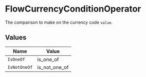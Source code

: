 # FlowCurrencyConditionOperator

The comparison to make on the currency code `value`.


## Values

| Name          | Value         |
| ------------- | ------------- |
| `IsOneOf`     | is_one_of     |
| `IsNotOneOf`  | is_not_one_of |